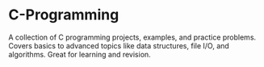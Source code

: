 # C-Programming
A collection of C programming projects, examples, and practice problems. Covers basics to advanced topics like data structures, file I/O, and algorithms. Great for learning and revision.
